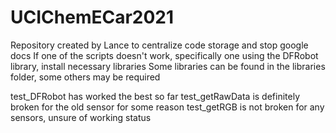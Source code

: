 # UCIChemECar2021
Repository created by Lance to centralize code storage and stop google docs
If one of the scripts doesn't work, specifically one using the DFRobot library, install necessary libraries
Some libraries can be found in the libraries folder, some others may be required

test_DFRobot has worked the best so far
test_getRawData is definitely broken for the old sensor for some reason
test_getRGB is not broken for any sensors, unsure of working status